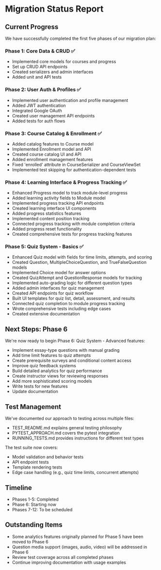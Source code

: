 # Migration Status Report

## Current Progress

We have successfully completed the first five phases of our migration plan:

### Phase 1: Core Data & CRUD ✅
- Implemented core models for courses and progress
- Set up CRUD API endpoints
- Created serializers and admin interfaces
- Added unit and API tests

### Phase 2: User Auth & Profiles ✅
- Implemented user authentication and profile management
- Added JWT authentication
- Integrated Google OAuth
- Created user management API endpoints
- Added tests for auth flows

### Phase 3: Course Catalog & Enrollment ✅
- Added catalog features to Course model
- Implemented Enrollment model and API
- Created course catalog UI and API
- Added enrollment management features
- Fixed 'enrolled' attribute in CourseSerializer and CourseViewSet
- Implemented test skipping for authentication-dependent tests

### Phase 4: Learning Interface & Progress Tracking ✅
- Enhanced Progress model to track module-level progress
- Added learning activity fields to Module model
- Implemented progress tracking API endpoints
- Created learning interface UI components
- Added progress statistics features
- Implemented content position tracking
- Connected progress tracking with module completion criteria
- Added progress reset functionality
- Created comprehensive tests for progress tracking features

### Phase 5: Quiz System - Basics ✅
- Enhanced Quiz model with fields for time limits, attempts, and scoring
- Created Question, MultipleChoiceQuestion, and TrueFalseQuestion models
- Implemented Choice model for answer options
- Created QuizAttempt and QuestionResponse models for tracking
- Implemented auto-grading logic for different question types
- Added admin interfaces for quiz management
- Created API endpoints for quiz workflow
- Built UI templates for quiz list, detail, assessment, and results
- Connected quiz completion to module progress tracking
- Wrote comprehensive tests including edge cases
- Created extensive documentation

## Next Steps: Phase 6

We're now ready to begin Phase 6: Quiz System - Advanced features:

- Implement essay-type questions with manual grading
- Add time limit features to quiz attempts
- Create prerequisite surveys and conditional content access
- Improve quiz feedback systems
- Build detailed analytics for quiz performance
- Create instructor views for reviewing responses
- Add more sophisticated scoring models
- Write tests for new features
- Update documentation

## Test Management

We've documented our approach to testing across multiple files:

- TEST_README.md explains general testing philosophy
- PYTEST_APPROACH.md covers the pytest integration
- RUNNING_TESTS.md provides instructions for different test types

The test suite now covers:
- Model validation and behavior tests
- API endpoint tests
- Template rendering tests
- Edge case handling (e.g., quiz time limits, concurrent attempts)

## Timeline

- Phases 1-5: Completed
- Phase 6: Starting now
- Phases 7-12: To be scheduled

## Outstanding Items

- Some analytics features originally planned for Phase 5 have been moved to Phase 6
- Question media support (images, audio, video) will be addressed in Phase 6
- Review test coverage across all completed phases
- Continue improving documentation with usage examples